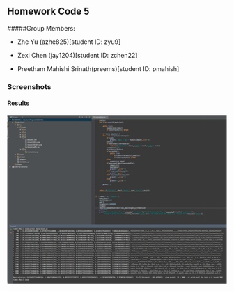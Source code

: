 ## Homework Code 5
#####Group Members:

- Zhe Yu (azhe825)[student ID: zyu9]

- Zexi Chen (jay1204)[student ID: zchen22]

- Preetham Mahishi Srinath(preems)[student ID: pmahish]


### Screenshots

#### Results
![Screen shot](maxwalksat.png)
